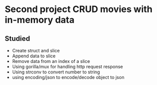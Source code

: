 # Second project CRUD movies with in-memory data

## Studied
- Create struct and slice
- Append data to slice
- Remove data from an index of a slice
- Using gorilla/mux for handling http request response
- Using strconv to convert number to string
- using encoding/json to encode/decode object to json